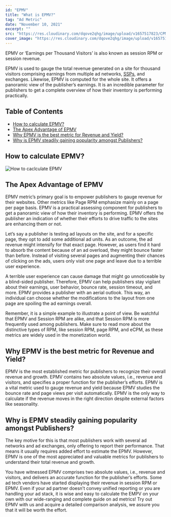 ```yaml
---
id: "EPMV"
title: "What is EPMV?"
tag: "Ad Metric"
date: "November 10, 2021"
excerpt: ""
src: "https://res.cloudinary.com/dqove2qhg/image/upload/v1657517823/CPM%20Calculators/Frame_3_2_meynfe.svg"
cover_image: "https://res.cloudinary.com/dqove2qhg/image/upload/v1657517823/CPM%20Calculators/Frame_3_2_meynfe.svg"
---
```


EPMV or ‘Earnings per Thousand Visitors’ is also known as session RPM or session revenue.

EPMV is used to gauge the total revenue generated on a site for thousand visitors comprising earnings from multiple ad networks, [SSPs](https://en.wikipedia.org/wiki/Supply-side_platform), and exchanges. Likewise, EPMV is computed for the whole site. It offers a panoramic view of the publisher’s earnings. It is an incredible parameter for publishers to get a complete overview of how their inventory is performing practically.

## Table of Contents

- [How to calculate EPMV?](#how-to-calculate-epmv)
- [The Apex Advantage of EPMV](#the-apex-advantage-of-epmv)
- [Why EPMV is the best metric for Revenue and Yield?](#why-epmv-is-the-best-metric-for-revenue-and-yield)
- [Why is EPMV steadily gaining popularity amongst Publishers?](#why-is-epmv-steadily-gaining-popularity-amongst-publishers)

## How to calculate EPMV?

![How to caclculate EPMV ](https://res.cloudinary.com/dqove2qhg/image/upload/v1657098579/CPM%20Calculators/epmv-how-to-calculate_btbkau.jpg)

## The Apex Advantage of EPMV

EPMV metric’s primary goal is to empower publishers to gauge revenue for their websites. Other metrics like Page RPM emphasize mainly on a page per page basis. EPMV is a practical assessing component for publishers to get a panoramic view of how their inventory is performing. EPMV offers the publisher an indication of whether their efforts to drive traffic to the sites are enhancing them or not.

Let’s say a publisher is testing ad layouts on the site, and for a specific page, they opt to add some additional ad units. As an outcome, the ad revenue might intensify for that exact page. However, as users find it hard to absorb the content because of an ad overload, they might bounce faster than before. Instead of visiting several pages and augmenting their chances of clicking on the ads, users only visit one page and leave due to a terrible user experience.

A terrible user experience can cause damage that might go unnoticeable by a blind-sided publisher. Therefore, EPMV can help publishers stay vigilant about their earnings, user behavior, bounce rate, session timeout, and more. EPMV provides a publisher with an aerial outlook. This way, an individual can choose whether the modifications to the layout from one page are spoiling the ad earnings overall.

Remember, it is a simple example to illustrate a point of view. Be watchful that EPMV and Session RPM are alike, and that Session RPM is more frequently used among publishers. Make sure to read more about the distinctive types of RPM, like session RPM, page RPM, and eCPM, as these metrics are widely used in the monetization world.

## Why EPMV is the best metric for Revenue and Yield?

EPMV is the most established metric for publishers to recognize their overall revenue and growth. EPMV contains two absolute values, i.e., revenue and visitors, and specifies a proper function for the publisher’s efforts. EPMV is a vital metric used to gauge revenue and yield because EPMV studies the bounce rate and page views per visit automatically. EPMV is the only way to calculate if the revenue moves in the right direction despite external factors like seasonality.

## Why is EPMV steadily gaining popularity amongst Publishers?

The key motive for this is that most publishers work with several ad networks and ad exchanges, only offering to report their performance. That means it usually requires added effort to estimate the EPMV. However, EPMV is one of the most appreciated and valuable metrics for publishers to understand their total revenue and growth.

You have witnessed EPMV comprises two absolute values, i.e., revenue and visitors, and delivers an accurate function for the publisher’s efforts. Some ad tech vendors have started displaying their revenue in session RPM or EPMV. Even if your ad partner doesn’t convey unified reporting or you are handling your ad stack, it is wise and easy to calculate the EMPV on your own with our wide-ranging and complete guide on ad metrics! Try out EPMV with us and acquire a detailed comparison analysis, we assure you that it will be worth the effort.
